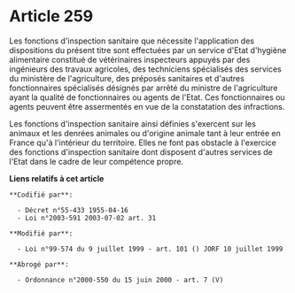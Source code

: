 # Article 259

Les fonctions d'inspection sanitaire que nécessite l'application des dispositions du présent titre sont effectuées par un
service d'Etat d'hygiène alimentaire constitué de vétérinaires inspecteurs appuyés par des ingénieurs des travaux agricoles,
des techniciens spécialisés des services du ministère de l'agriculture, des préposés sanitaires et d'autres fonctionnaires
spécialisés désignés par arrêté du ministre de l'agriculture ayant la qualité de fonctionnaires ou agents de l'Etat. Ces
fonctionnaires ou agents peuvent être assermentés en vue de la constatation des infractions.

Les fonctions d'inspection sanitaire ainsi définies s'exercent sur les animaux et les denrées animales ou d'origine animale
tant à leur entrée en France qu'à l'intérieur du territoire. Elles ne font pas obstacle à l'exercice des fonctions
d'inspection sanitaire dont disposent d'autres services de l'Etat dans le cadre de leur compétence propre.

**Liens relatifs à cet article**

	**Codifié par**:

	  - Décret n°55-433 1955-04-16
	  - Loi n°2003-591 2003-07-02 art. 31

	**Modifié par**:

	  - Loi n°99-574 du 9 juillet 1999 - art. 101 () JORF 10 juillet 1999

	**Abrogé par**:

	  - Ordonnance n°2000-550 du 15 juin 2000 - art. 7 (V)
